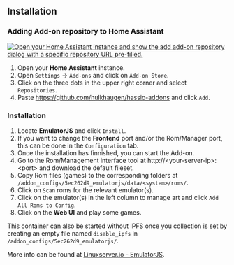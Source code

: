 ## Installation

### Adding Add-on repository to Home Assistant

[![Open your Home Assistant instance and show the add add-on repository dialog with a specific repository URL pre-filled.](https://my.home-assistant.io/badges/supervisor_add_addon_repository.svg)](https://my.home-assistant.io/redirect/supervisor_add_addon_repository/?repository_url=https%3A%2F%2Fgithub.com%2Fhulkhaugen%2Fhassio-addons)

1. Open your **Home Assistant** instance.
2. Open `Settings` -> `Add-ons` and click on `Add-on Store`.
3. Click on the three dots in the upper right corner and select `Repositories`.
4. Paste https://github.com/hulkhaugen/hassio-addons and click `Add`.

### Installation
1. Locate **EmulatorJS** and click `Install`.
2. If you want to change the **Frontend** port and/or the Rom/Manager port, this can be done in the `Configuration` tab.
3. Once the installation has finnished, you can start the Add-on.
4. Go to the Rom/Management interface tool at http://\<your-server-ip\>:\<port\> and download the default fileset.
5. Copy Rom files (games) to the corresponding folders at `/addon_configs/5ec262d9_emulatorjs/data/<system>/roms/`.
6. Click on `Scan` roms for the relevant emulator(s).
7. Click on the emulator(s) in the left column to manage art and click `Add All Roms to Config`.
8. Click on the **Web UI** and play some games.

This container can also be started without IPFS once you collection is set by creating an empty file named `disable_ipfs` in `/addon_configs/5ec262d9_emulatorjs/`.

More info can be found at [Linuxserver.io - EmulatorJS](https://docs.linuxserver.io/images/docker-emulatorjs/).